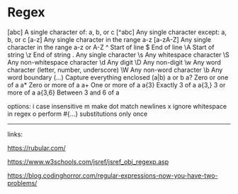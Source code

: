 # Regex

[abc] 	A single character of: a, b, or c
[^abc] 	Any single character except: a, b, or c
[a-z] 	Any single character in the range a-z
[a-zA-Z] 	Any single character in the range a-z or A-Z
^ 	Start of line
$ 	End of line
\A 	Start of string
\z 	End of string
. 	Any single character
\s 	Any whitespace character
\S 	Any non-whitespace character
\d 	Any digit
\D 	Any non-digit
\w 	Any word character (letter, number, underscore)
\W 	Any non-word character
\b 	Any word boundary
(...) 	Capture everything enclosed
(a|b) 	a or b
a? 	Zero or one of a
a* 	Zero or more of a
a+ 	One or more of a
a{3} 	Exactly 3 of a
a{3,} 	3 or more of a
a{3,6} 	Between 3 and 6 of a

options: i case insensitive m make dot match newlines x ignore whitespace in regex o perform #{...} substitutions only once

-----------------------------------------------------------------


links:


https://rubular.com/

https://www.w3schools.com/jsref/jsref_obj_regexp.asp

https://blog.codinghorror.com/regular-expressions-now-you-have-two-problems/
